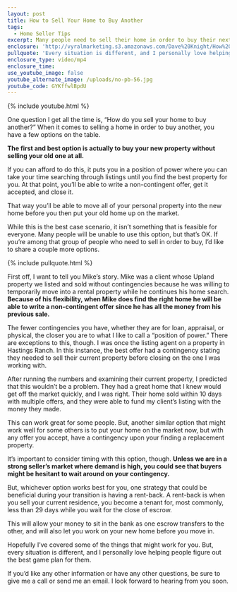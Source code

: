 ```yaml
---
layout: post
title: How to Sell Your Home to Buy Another
tags:
  - Home Seller Tips
excerpt: Many people need to sell their home in order to buy their next one. Here are several strategies you can use to put yourself in a position of power.
enclosure: 'http://vyralmarketing.s3.amazonaws.com/Dave%20Knight/How%20to%20Sell%20Your%20Home%20to%20Buy%20Another.mp4'
pullquote: 'Every situation is different, and I personally love helping people figure out the best game plan for them.'
enclosure_type: video/mp4
enclosure_time:
use_youtube_image: false
youtube_alternate_image: /uploads/no-pb-56.jpg
youtube_code: GYKffwlBpdU
---
```



{% include youtube.html %}

One question I get all the time is, “How do you sell your home to buy another?” When it comes to selling a home in order to buy another, you have a few options on the table.

**The first and best option is actually to buy your new property without selling your old one at all.**

If you can afford to do this, it puts you in a position of power where you can take your time searching through listings until you find the best property for you. At that point, you’ll be able to write a non-contingent offer, get it accepted, and close it.

That way you’ll be able to move all of your personal property into the new home before you then put your old home up on the market.

While this is the best case scenario, it isn’t something that is feasible for everyone. Many people will be unable to use this option, but that’s OK. If you’re among that group of people who need to sell in order to buy, I’d like to share a couple more options.

{% include pullquote.html %}

First off, I want to tell you Mike’s story. Mike was a client whose Upland property we listed and sold without contingencies because he was willing to temporarily move into a rental property while he continues his home search. **Because of his flexibility, when Mike does find the right home he will be able to write a non-contingent offer since he has all the money from his previous sale.**

The fewer contingencies you have, whether they are for loan, appraisal, or physical, the closer you are to what I like to call a “position of power.” There are exceptions to this, though. I was once the listing agent on a property in Hastings Ranch. In this instance, the best offer had a contingency stating they needed to sell their current property before closing on the one I was working with.

After running the numbers and examining their current property, I predicted that this wouldn’t be a problem. They had a great home that I knew would get off the market quickly, and I was right. Their home sold within 10 days with multiple offers, and they were able to fund my client’s listing with the money they made.

This can work great for some people. But, another similar option that might work well for some others is to put your home on the market now, but with any offer you accept, have a contingency upon your finding a replacement property.

It’s important to consider timing with this option, though. **Unless we are in a strong seller’s market where demand is high, you could see that buyers might be hesitant to wait around on your contingency.**

But, whichever option works best for you, one strategy that could be beneficial during your transition is having a rent-back. A rent-back is when you sell your current residence, you become a tenant for, most commonly, less than 29 days while you wait for the close of escrow.

This will allow your money to sit in the bank as one escrow transfers to the other, and will also let you work on your new home before you move in.

Hopefully I’ve covered some of the things that might work for you. But, every situation is different, and I personally love helping people figure out the best game plan for them.

If you’d like any other information or have any other questions, be sure to give me a call or send me an email. I look forward to hearing from you soon.